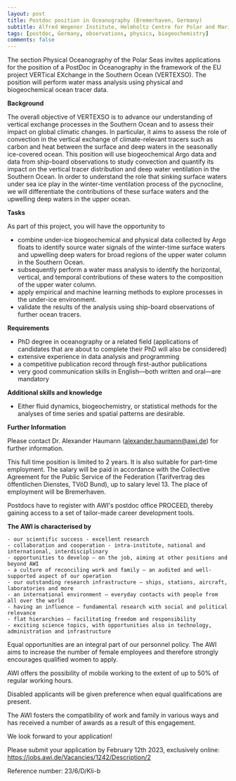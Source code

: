```yaml
---
layout: post
title: Postdoc position in Oceanography (Bremerhaven, Germany)
subtitle: Alfred Wegener Institute, Helmholtz Centre for Polar and Marine Research
tags: [postdoc, Germany, observations, physics, biogeochemistry]
comments: false
---
```



The section Physical Oceanography of the Polar Seas invites applications for the position of a PostDoc in Oceanography in the framework of the EU project VERTical EXchange in the Southern Ocean (VERTEXSO). The position will perform water mass analysis using physical and biogeochemical ocean tracer data.


**Background**

The overall objective of VERTEXSO is to advance our understanding of vertical exchange processes in the Southern Ocean and to assess their impact on global climatic changes. In particular, it aims to assess the role of convection in the vertical exchange of climate-relevant tracers such as carbon and heat between the surface and deep waters in the seasonally ice-covered ocean. This position will use biogeochemical Argo data and data from ship-board observations to study convection and quantify its impact on the vertical tracer distribution and deep water ventilation in the Southern Ocean. In order to understand the role that sinking surface waters under sea ice play in the winter-time ventilation process of the pycnocline, we will differentiate the contributions of these surface waters and the upwelling deep waters in the upper ocean.


**Tasks**

As part of this project, you will have the opportunity to

 - combine under-ice biogeochemical and physical data collected by Argo floats to identify source water signals of the winter-time surface waters and upwelling deep waters for broad regions of the upper water column in the Southern Ocean.
 - subsequently perform a water mass analysis to identify the horizontal, vertical, and temporal contributions of these waters to the composition of the upper water column.
 - apply empirical and machine learning methods to explore processes in the under-ice environment.
 - validate the results of the analysis using ship-board observations of further ocean tracers.


**Requirements**

 - PhD degree in oceanography or a related field (applications of candidates that are about to complete their PhD will also be considered)
 - extensive experience in data analysis and programming
 - a competitive publication record through first-author publications
 - very good communication skills in English—both written and oral—are mandatory 


**Additional skills and knowledge**

 - Either fluid dynamics, biogeochemistry, or statistical methods for the analyses of time series and spatial patterns are desirable.


**Further Information**

Please contact Dr. Alexander Haumann (alexander.haumann@awi.de) for further information.

This full time position is limited to 2 years. It is also suitable for part-time employment. The salary will be paid in accordance with the Collective Agreement for the Public Service of the Federation (Tarifvertrag des öffentlichen Dienstes, TVöD Bund), up to salary level 13. The place of employment will be Bremerhaven.

Postdocs have to register with AWI's postdoc office PROCEED, thereby gaining access to a set of tailor-made career development tools.


**The AWI is characterised by**

    - our scientific success - excellent research
    - collaboration and cooperation - intra-institute, national and international, interdisciplinary
    - opportunities to develop – on the job, aiming at other positions and beyond AWI
    - a culture of reconciling work and family – an audited and well-supported aspect of our operation
    - our outstanding research infrastructure – ships, stations, aircraft, laboratories and more
    - an international environment – everyday contacts with people from all over the world
    - having an influence – fundamental research with social and political relevance
    - flat hierarchies – facilitating freedom and responsibility
    - exciting science topics, with opportunities also in technology, administration and infrastructure


Equal opportunities are an integral part of our personnel policy. The AWI aims to increase the number of female employees and therefore strongly encourages qualified women to apply.

AWI offers the possibility of mobile working to the extent of up to 50% of regular working hours.

Disabled applicants will be given preference when equal qualifications are present.

The AWI fosters the compatibility of work and family in various ways and has received a number of awards as a result of this engagement.

We look forward to your application!

Please submit your application by February 12th 2023, exclusively online: https://jobs.awi.de/Vacancies/1242/Description/2

Reference number: 23/6/D/Kli-b
